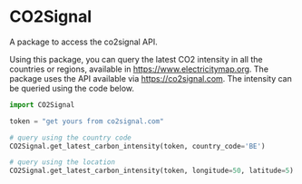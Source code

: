# CO2Signal
A package to access the co2signal API.

Using this package, you can query the latest CO2 intensity in all the countries or regions, available in https://www.electricitymap.org. The package uses the API available via https://co2signal.com. The intensity can be queried using the code below.

```python
import CO2Signal

token = "get yours from co2signal.com"

# query using the country code
CO2Signal.get_latest_carbon_intensity(token, country_code='BE')

# query using the location
CO2Signal.get_latest_carbon_intensity(token, longitude=50, latitude=5)
```


